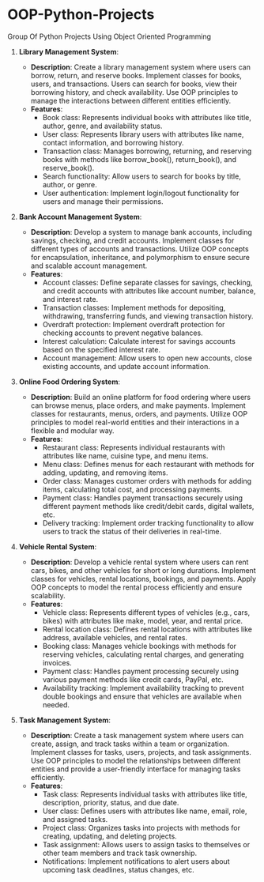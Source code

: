 # OOP-Python-Projects

Group Of Python Projects Using Object Oriented Programming

1. **Library Management System**:

   - **Description**: Create a library management system where users can borrow, return, and reserve books. Implement classes for books, users, and transactions. Users can search for books, view their borrowing history, and check availability. Use OOP principles to manage the interactions between different entities efficiently.
   - **Features**:
     - Book class: Represents individual books with attributes like title, author, genre, and availability status.
     - User class: Represents library users with attributes like name, contact information, and borrowing history.
     - Transaction class: Manages borrowing, returning, and reserving books with methods like borrow_book(), return_book(), and reserve_book().
     - Search functionality: Allow users to search for books by title, author, or genre.
     - User authentication: Implement login/logout functionality for users and manage their permissions.

2. **Bank Account Management System**:

   - **Description**: Develop a system to manage bank accounts, including savings, checking, and credit accounts. Implement classes for different types of accounts and transactions. Utilize OOP concepts for encapsulation, inheritance, and polymorphism to ensure secure and scalable account management.
   - **Features**:
     - Account classes: Define separate classes for savings, checking, and credit accounts with attributes like account number, balance, and interest rate.
     - Transaction classes: Implement methods for depositing, withdrawing, transferring funds, and viewing transaction history.
     - Overdraft protection: Implement overdraft protection for checking accounts to prevent negative balances.
     - Interest calculation: Calculate interest for savings accounts based on the specified interest rate.
     - Account management: Allow users to open new accounts, close existing accounts, and update account information.

3. **Online Food Ordering System**:

   - **Description**: Build an online platform for food ordering where users can browse menus, place orders, and make payments. Implement classes for restaurants, menus, orders, and payments. Utilize OOP principles to model real-world entities and their interactions in a flexible and modular way.
   - **Features**:
     - Restaurant class: Represents individual restaurants with attributes like name, cuisine type, and menu items.
     - Menu class: Defines menus for each restaurant with methods for adding, updating, and removing items.
     - Order class: Manages customer orders with methods for adding items, calculating total cost, and processing payments.
     - Payment class: Handles payment transactions securely using different payment methods like credit/debit cards, digital wallets, etc.
     - Delivery tracking: Implement order tracking functionality to allow users to track the status of their deliveries in real-time.

4. **Vehicle Rental System**:

   - **Description**: Develop a vehicle rental system where users can rent cars, bikes, and other vehicles for short or long durations. Implement classes for vehicles, rental locations, bookings, and payments. Apply OOP concepts to model the rental process efficiently and ensure scalability.
   - **Features**:
     - Vehicle class: Represents different types of vehicles (e.g., cars, bikes) with attributes like make, model, year, and rental price.
     - Rental location class: Defines rental locations with attributes like address, available vehicles, and rental rates.
     - Booking class: Manages vehicle bookings with methods for reserving vehicles, calculating rental charges, and generating invoices.
     - Payment class: Handles payment processing securely using various payment methods like credit cards, PayPal, etc.
     - Availability tracking: Implement availability tracking to prevent double bookings and ensure that vehicles are available when needed.

5. **Task Management System**:
   - **Description**: Create a task management system where users can create, assign, and track tasks within a team or organization. Implement classes for tasks, users, projects, and task assignments. Use OOP principles to model the relationships between different entities and provide a user-friendly interface for managing tasks efficiently.
   - **Features**:
     - Task class: Represents individual tasks with attributes like title, description, priority, status, and due date.
     - User class: Defines users with attributes like name, email, role, and assigned tasks.
     - Project class: Organizes tasks into projects with methods for creating, updating, and deleting projects.
     - Task assignment: Allows users to assign tasks to themselves or other team members and track task ownership.
     - Notifications: Implement notifications to alert users about upcoming task deadlines, status changes, etc.
